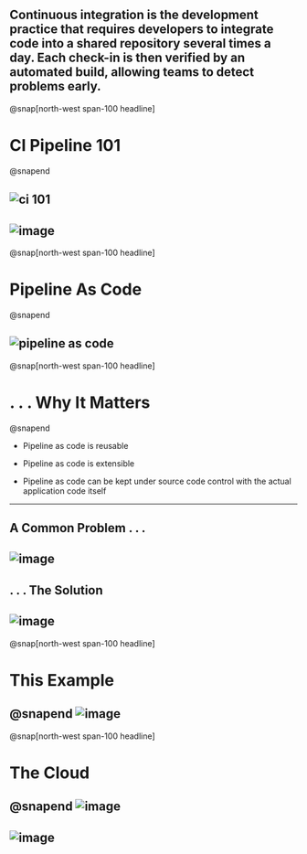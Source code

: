 Continuous integration is the development practice that requires developers to integrate code into a shared repository several times a day. Each check-in is then verified by an automated build, allowing teams to detect problems early.
---
@snap[north-west span-100 headline]
# CI Pipeline 101
@snapend

![ci 101](https://user-images.githubusercontent.com/15145995/54528274-66214080-4974-11e9-993b-88328b6d01d6.png)
---
![image](https://user-images.githubusercontent.com/15145995/55723183-45428d00-5a00-11e9-9457-e0270e993408.png)
---
@snap[north-west span-100 headline]
# Pipeline As Code
@snapend

![pipeline as code](https://user-images.githubusercontent.com/15145995/46341431-f6bacd00-c62f-11e8-945f-4a45f269e785.PNG)
---
@snap[north-west span-100 headline]
# . . . Why It Matters
@snapend
* Pipeline as code is reusable

* Pipeline as code is extensible

* Pipeline as code can be kept under source code control with the actual application code itself
---
A Common Problem . . .
---
![image](https://user-images.githubusercontent.com/15145995/55723334-ba15c700-5a00-11e9-95ca-ff55d4e35934.png)
---
. . . The Solution
---
![image](https://user-images.githubusercontent.com/15145995/55723922-2b09ae80-5a02-11e9-8b01-23b16b418041.png)
---
@snap[north-west span-100 headline]
# This Example 
@snapend
![image](https://user-images.githubusercontent.com/15145995/55720257-4d96ca00-59f8-11e9-9112-c3dcc0ce7a66.png)
---
@snap[north-west span-100 headline]
# The Cloud
@snapend
![image](https://user-images.githubusercontent.com/15145995/55894665-6d71ed80-5bb2-11e9-9f4a-ae766b056333.png)
---
![image](https://user-images.githubusercontent.com/15145995/55895963-2802ef80-5bb5-11e9-857b-7b2828b3f796.png)
---
